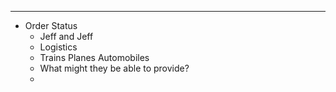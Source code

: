 - ---
- Order Status
	- Jeff and Jeff
	- Logistics
	- Trains Planes Automobiles
	- What might they be able to provide?
	-